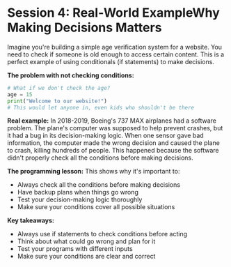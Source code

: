 # Session 4: Real-World ExampleWhy Making Decisions Matters

Imagine you're building a simple age verification system for a website. You need to check if someone is old enough to access certain content. This is a perfect example of using conditionals (if statements) to make decisions.

**The problem with not checking conditions:**
```python
# What if we don't check the age?
age = 15
print("Welcome to our website!")
# This would let anyone in, even kids who shouldn't be there
```

**Real example:** In 2018-2019, Boeing's 737 MAX airplanes had a software problem. The plane's computer was supposed to help prevent crashes, but it had a bug in its decision-making logic. When one sensor gave bad information, the computer made the wrong decision and caused the plane to crash, killing hundreds of people. This happened because the software didn't properly check all the conditions before making decisions.

**The programming lesson:**
This shows why it's important to:
- Always check all the conditions before making decisions
- Have backup plans when things go wrong
- Test your decision-making logic thoroughly
- Make sure your conditions cover all possible situations

**Key takeaways:**
- Always use if statements to check conditions before acting
- Think about what could go wrong and plan for it
- Test your programs with different inputs
- Make sure your conditions are clear and correct